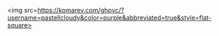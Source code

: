 <img src=https://komarev.com/ghpvc/?username=pastellcloudy&color=purple&abbreviated=true&style=flat-square>
